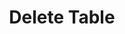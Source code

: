 ---
title: Delete Table
excerpt: >-
  Permanently deletes a table and all its associated data from the system. Use
  with caution, as this action cannot be undone.
api:
  file: botpress-api.json
  operationId: deleteTable
deprecated: false
hidden: false
metadata:
  title: ''
  description: ''
  robots: index
next:
  description: ''
---
